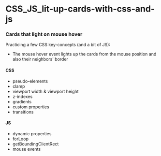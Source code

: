 # CSS_JS_lit-up-cards-with-css-and-js

### Cards that light on mouse hover

Practicing a few CSS key-concepts (and a bit of JS):
- The mouse hover event lights up the cards from the mouse position and also their neighbors' border
#### CSS
- pseudo-elements
- clamp
- viewport width & viewport height
- z-indexes
- gradients
- custom properties
- transitions

#### JS
- dynamic properties
- forLoop
- getBoundingClientRect
- mouse events

